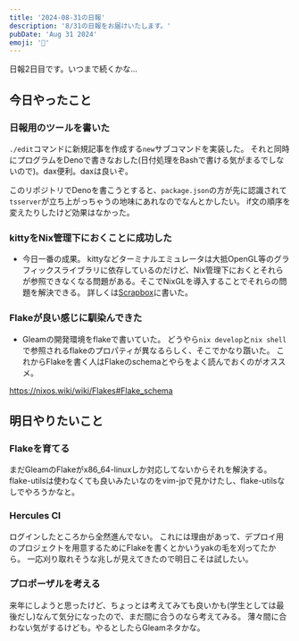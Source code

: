 ```yaml
---
title: '2024-08-31の日報'
description: '8/31の日報をお届けいたします。'
pubDate: 'Aug 31 2024'
emoji: '🦊'
---
```


日報2日目です。いつまで続くかな...

## 今日やったこと

### 日報用のツールを書いた
`./edit`コマンドに新規記事を作成する`new`サブコマンドを実装した。
それと同時にプログラムをDenoで書きなおした(日付処理をBashで書ける気がまるでしないので)。dax便利。daxは良いぞ。

このリポジトリでDenoを書こうとすると、`package.json`の方が先に認識されて`tsserver`が立ち上がっちゃうの地味にあれなのでなんとかしたい。
if文の順序を変えたりしたけど効果はなかった。


### kittyをNix管理下におくことに成功した

- 今日一番の成果。
kittyなどターミナルエミュレータは大抵OpenGL等のグラフィックスライブラリに依存しているのだけど、Nix管理下におくとそれらが参照できなくなる問題がある。そこでNixGLを導入することでそれらの問題を解決できる。
詳しくは[Scrapbox](https://scrapbox.io/comamoca/Nix%E3%81%A7kitty%E3%82%92%E5%85%A5%E3%82%8C%E3%81%9F%E3%82%89Failed_to_create_GLFWwindow%E3%81%A8%E3%81%84%E3%81%86%E3%82%A8%E3%83%A9%E3%83%BC%E3%81%8C%E5%87%BA%E3%81%9F)に書いた。

### Flakeが良い感じに馴染んできた

- Gleamの開発環境をflakeで書いていた。
どうやら`nix develop`と`nix shell`で参照されるflakeのプロパティが異なるらしく、そこでかなり躓いた。
これからFlakeを書く人はFlakeのschemaとやらをよく読んでおくのがオススメ。

https://nixos.wiki/wiki/Flakes#Flake_schema

## 明日やりたいこと

### Flakeを育てる

まだGleamのFlakeがx86_64-linuxしか対応してないからそれを解決する。
flake-utilsは使わなくても良いみたいなのをvim-jpで見かけたし、flake-utilsなしでやろうかなと。

### Hercules CI

ログインしたところから全然進んでない。
これには理由があって、デプロイ用のプロジェクトを用意するためにFlakeを書くとかいうyakの毛を刈ってたから。
一応刈り取れそうな兆しが見えてきたので明日こそは試したい。

### プロポーザルを考える

来年にしようと思ったけど、ちょっとは考えてみても良いかも(学生としては最後だし)なんて気分になったので、まだ間に合うのなら考えてみる。
薄々間に合わない気がするけども。やるとしたらGleamネタかな。
